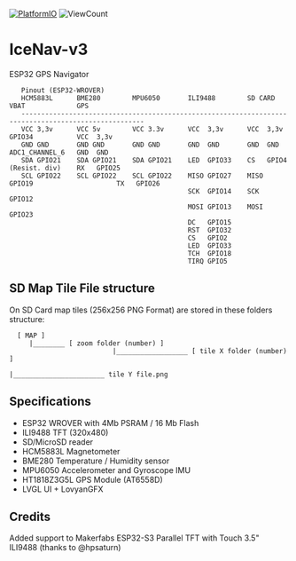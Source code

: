 [![PlatformIO](https://github.com/jgauchia/IceNav-v3/workflows/PlatformIO/badge.svg)](https://github.com/jgauchia/IceNav-v3/actions/) ![ViewCount](https://views.whatilearened.today/views/github/jgauchia/IceNav-v3.svg)


# IceNav-v3

ESP32 GPS Navigator 

       Pinout (ESP32-WROVER)
       HCM5883L      BME280        MPU6050       ILI9488        SD CARD        VBAT             GPS
       -----------------------------------------------------------------------------------------------------
       VCC 3,3v      VCC 5v        VCC 3.3v      VCC  3,3v      VCC  3,3v      GPIO34           VCC  3,3v
       GND GND       GND GND       GND GND       GND  GND       GND  GND       ADC1_CHANNEL_6   GND  GND
       SDA GPIO21    SDA GPIO21    SDA GPIO21    LED  GPIO33    CS   GPIO4     (Resist. div)    RX   GPIO25
       SCL GPIO22    SCL GPIO22    SCL GPIO22    MISO GPIO27    MISO GPIO19                     TX   GPIO26
                                                 SCK  GPIO14    SCK  GPIO12
                                                 MOSI GPIO13    MOSI GPIO23
                                                 DC   GPIO15
                                                 RST  GPIO32
                                                 CS   GPIO2
                                                 LED  GPIO33
                                                 TCH  GPIO18
                                                 TIRQ GPIO5

## SD Map Tile File structure

On SD Card map tiles (256x256 PNG Format) are stored in these folders structure:

      [ MAP ]
         |________ [ zoom folder (number) ]
                              |__________________ [ tile X folder (number) ]
                                                             |_______________________ tile Y file.png


## Specifications

   * ESP32 WROVER with 4Mb PSRAM / 16 Mb Flash
   * ILI9488 TFT (320x480)
   * SD/MicroSD reader
   * HCM5883L Magnetometer
   * BME280   Temperature / Humidity sensor
   * MPU6050  Accelerometer and Gyroscope IMU
   * HT1818Z3G5L GPS Module (AT6558D)
   * LVGL UI + LovyanGFX


## Credits

Added support to Makerfabs ESP32-S3 Parallel TFT with Touch 3.5" ILI9488 (thanks to @hpsaturn)
   

